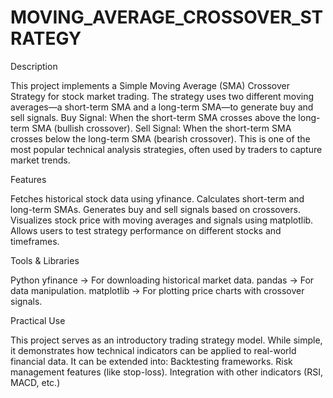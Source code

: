 # MOVING_AVERAGE_CROSSOVER_STRATEGY
Description

This project implements a Simple Moving Average (SMA) Crossover Strategy for stock market trading. The strategy uses two different moving averages—a short-term SMA and a long-term SMA—to generate buy and sell signals.
Buy Signal: When the short-term SMA crosses above the long-term SMA (bullish crossover).
Sell Signal: When the short-term SMA crosses below the long-term SMA (bearish crossover).
This is one of the most popular technical analysis strategies, often used by traders to capture market trends.

Features

Fetches historical stock data using yfinance.
Calculates short-term and long-term SMAs.
Generates buy and sell signals based on crossovers.
Visualizes stock price with moving averages and signals using matplotlib.
Allows users to test strategy performance on different stocks and timeframes.

Tools & Libraries

Python
yfinance → For downloading historical market data.
pandas → For data manipulation.
matplotlib → For plotting price charts with crossover signals.

Practical Use

This project serves as an introductory trading strategy model. While simple, it demonstrates how technical indicators can be applied to real-world financial data. 
It can be extended into:
Backtesting frameworks.
Risk management features (like stop-loss).
Integration with other indicators (RSI, MACD, etc.)
